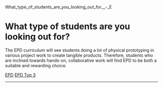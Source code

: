 What_type_of_students_are_you_looking_out_for__-_E



What type of students are you looking out for?
==============================================

The EPD curriculum will see students doing a lot of physical prototyping in various project work to create tangible products. Therefore, students who are inclined towards hands-on, collaborative work will find EPD to be both a suitable and rewarding choice.

[EPD](https://www.sutd.edu.sg/epd/tag/epd/) [EPD Top 3](https://www.sutd.edu.sg/epd/tag/epd-top-3/)

---

